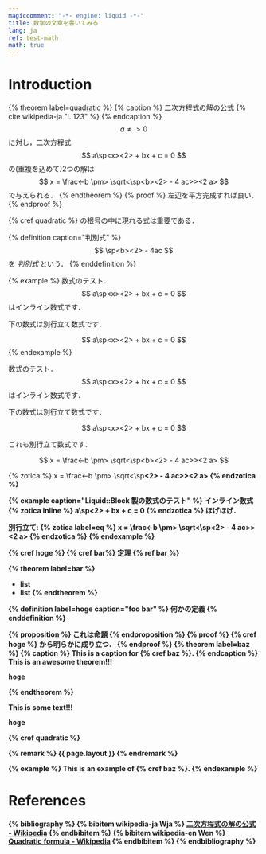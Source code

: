 ```yaml
---
magiccomment: "-*- engine: liquid -*-"
title: 数学の文章を書いてみる
lang: ja
ref: test-math
math: true
---
```


# Introduction
{% theorem label=quadratic %}
  {% caption %}
    二次方程式の解の公式
    {% cite wikipedia-ja "l. 123" %}
  {% endcaption %}
  $$ a \neq> 0 $$ に対し，二次方程式
  $$ a\sp<x><2> + bx + c = 0 $$
  の(重複を込めて)2つの解は
  $$ x = \frac<-b \pm> \sqrt<\sp<b><2> - 4 ac>><2 a> $$
  で与えられる．
{% endtheorem %}
{% proof %}
  左辺を平方完成すれば良い．
{% endproof %}

{% cref quadratic %} の根号の中に現れる式は重要である．

{% definition caption="判別式" %}
  $$ \sp<b><2> - 4ac $$ を *判別式* という．
{% enddefinition %}

{% example %}
  数式のテスト． $$ a\sp<x><2> + bx + c = 0 $$ はインライン数式です．

  下の数式は別行立て数式です．

  $$ a\sp<x><2> + bx + c = 0 $$
{% endexample %}

  数式のテスト． $$ a\sp<x><2> + bx + c = 0 $$ はインライン数式です．

  下の数式は別行立て数式です．

  $$ a\sp<x><2> + bx + c = 0 $$

  これも別行立て数式です．

  $$ x = \frac<-b \pm> \sqrt<\sp<b><2> - 4 ac>><2 a> $$

  {% zotica %}
    x = \frac<-b \pm> \sqrt<\sp<b><2> - 4 ac>><2 a>
  {% endzotica %}

{% example caption="Liquid::Block 製の数式のテスト" %}
  インライン数式
  {% zotica inline %}
    a\sp<x><2> + bx + c = 0
  {% endzotica %}
  ほげほげ．

  別行立て:
  {% zotica label=eq %}
    x = \frac<-b \pm> \sqrt<\sp<b><2> - 4 ac>><2 a>
  {% endzotica %}
{% endexample %}

{% cref hoge %}
{% cref bar%}
定理 {% ref bar %}

{% theorem label=bar %}
  - list
  - list
{% endtheorem %}

{% definition label=hoge caption="foo bar" %}
  何かの定義
{% enddefinition %}

{% proposition %}
  これは命題
{% endproposition %}
{% proof %}
  {% cref hoge %} から明らかに成り立つ．
{% endproof %}
{% theorem label=baz %}
  {% caption %}
    This is a caption for
    {% cref baz %}.
  {% endcaption %}
  This is an awesome theorem!!!
  <pre>hoge</pre>
{% endtheorem %}

This is some text!!!
<pre>hoge</pre>

{% cref quadratic %}

{% remark %}
  {{ page.layout }}
{% endremark %}

{% example %}
  This is an example of {% cref baz %}.
{% endexample %}

# References
{% bibliography %}
{% bibitem wikipedia-ja Wja %}
  [二次方程式の解の公式 - Wikipedia](https://ja.wikipedia.org/wiki/%E4%BA%8C%E6%AC%A1%E6%96%B9%E7%A8%8B%E5%BC%8F%E3%81%AE%E8%A7%A3%E3%81%AE%E5%85%AC%E5%BC%8F)
{% endbibitem %}
{% bibitem wikipedia-en Wen %}
  [Quadratic formula - Wikipedia](https://en.wikipedia.org/wiki/Quadratic_formula)
{% endbibitem %}
{% endbibliography %}
